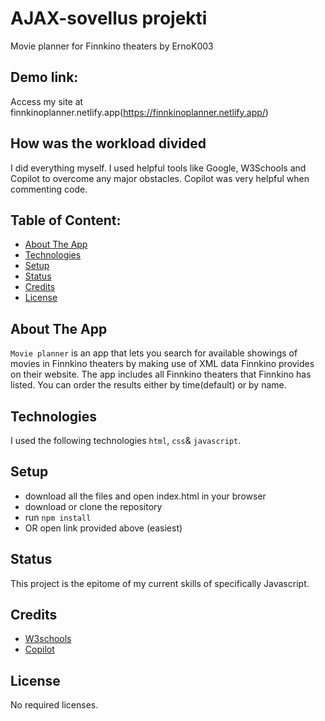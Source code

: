 # AJAX-sovellus projekti
Movie planner for Finnkino theaters by ErnoK003

## Demo link:
Access my site at finnkinoplanner.netlify.app(https://finnkinoplanner.netlify.app/)

## How was the workload divided
I did everything myself. I used helpful tools like Google, W3Schools and Copilot to overcome any major obstacles.
Copilot was very helpful when commenting code.


## Table of Content:

- [About The App](#about-the-app)
- [Technologies](#technologies)
- [Setup](#setup)
- [Status](#status)
- [Credits](#credits)
- [License](#license)

## About The App
`Movie planner` is an app that lets you search for available showings of movies in Finnkino theaters by making use of XML data Finnkino provides on their website. The app includes all Finnkino theaters that Finnkino has listed. You can order the results either by time(default) or by name.

## Technologies
I used the following technologies `html`, `css`& `javascript`.

## Setup
- download all the files and open index.html in your browser
- download or clone the repository
- run `npm install`
- OR open link provided above (easiest)

## Status
This project is the epitome of my current skills of specifically Javascript.

## Credits
- [W3schools](https://www.w3schools.com/)
- [Copilot](https://code.visualstudio.com/docs/copilot/overview)

## License
No required licenses.